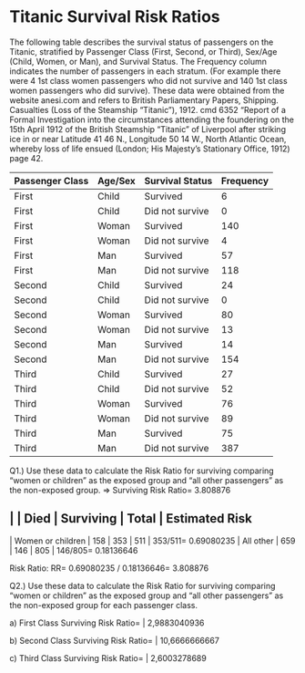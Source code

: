 # Titanic Survival Risk Ratios 
The following table describes the survival status of passengers on the Titanic, stratified by Passenger Class (First, Second, or Third), Sex/Age (Child, Women, or Man), and Survival Status. The Frequency column indicates the number of passengers in each stratum. (For example there were 4 1st class women passengers who did not survive and 140 1st class women passengers who did survive). These data were obtained from the website anesi.com and refers to British Parliamentary Papers, Shipping. Casualties (Loss of the Steamship “Titanic”), 1912. cmd 6352 “Report of a Formal Investigation into the circumstances attending the foundering on the 15th April 1912 of the British Steamship “Titanic” of Liverpool after striking ice in or near Latitude 41 46 N., Longitude 50 14 W., North Atlantic Ocean, whereby loss of life ensued (London; His Majesty’s Stationary Office, 1912) page 42. 

Passenger Class | Age/Sex | Survival Status | Frequency
--------------- | ------- | --------------- | -----------
First | Child | Survived | 6
First | Child | Did not survive | 0
First | Woman | Survived | 140
First | Woman | Did not survive | 4
First | Man | Survived | 57
First | Man | Did not survive | 118
Second | Child | Survived | 24
Second | Child | Did not survive | 0
Second | Woman | Survived | 80
Second | Woman | Did not survive | 13
Second | Man | Survived | 14
Second | Man | Did not survive | 154
Third | Child | Survived | 27
Third | Child | Did not survive | 52
Third | Woman | Survived | 76
Third | Woman | Did not survive | 89
Third | Man | Survived | 75
Third | Man | Did not survive | 387

Q1.) Use these data to calculate the Risk Ratio for surviving comparing “women or children” as the exposed group and “all other passengers” as the non-exposed group. 
=> Surviving Risk Ratio= 3.808876

|                   | Died | Surviving | Total | Estimated Risk
------------------------------------------------------------
| Women or children | 158  | 353       | 511   | 353/511= 0.69080235
| All other         | 659  | 146       | 805   | 146/805= 0.18136646

Risk Ratio: RR= 0.69080235 / 0.18136646= 3.808876



Q2.) Use these data to calculate the Risk Ratio for surviving comparing “women or children” as the exposed group and “all other passengers” as the non-exposed group for each passenger class.

a) First Class
Surviving Risk Ratio=  | 2,9883040936

b) Second Class
Surviving Risk Ratio=  | 10,6666666667

c) Third Class
Surviving Risk Ratio=  | 2,6003278689


